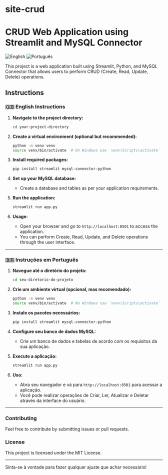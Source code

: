 # site-crud



# CRUD Web Application using Streamlit and MySQL Connector

![English]([https://img.icons8.com/flags/48/000000/english.png](https://upload.wikimedia.org/wikipedia/commons/thumb/8/83/Flag_of_the_United_Kingdom_%283-5%29.svg/255px-Flag_of_the_United_Kingdom_%283-5%29.svg.png)) ![Português]([https://img.icons8.com/flags/48/000000/brazil.png](https://s1.static.brasilescola.uol.com.br/be/conteudo/images/2-bandeira-do-brasil.jpg))

This project is a web application built using Streamlit, Python, and MySQL Connector that allows users to perform CRUD (Create, Read, Update, Delete) operations.

## Instructions

### 🇬🇧 English Instructions

1. **Navigate to the project directory:**

   ```bash
   cd your-project-directory
   ```

2. **Create a virtual environment (optional but recommended):**

   ```bash
   python -m venv venv
   source venv/bin/activate  # On Windows use `venv\Scripts\activate`
   ```

3. **Install required packages:**

   ```bash
   pip install streamlit mysql-connector-python
   ```

4. **Set up your MySQL database:**

   - Create a database and tables as per your application requirements.

5. **Run the application:**

   ```bash
   streamlit run app.py
   ```

6. **Usage:**

   - Open your browser and go to `http://localhost:8501` to access the application.
   - You can perform Create, Read, Update, and Delete operations through the user interface.

---

### 🇧🇷 Instruções em Português

1. **Navegue até o diretório do projeto:**

   ```bash
   cd seu-diretorio-do-projeto
   ```

2. **Crie um ambiente virtual (opcional, mas recomendado):**

   ```bash
   python -m venv venv
   source venv/bin/activate  # No Windows use `venv\Scripts\activate`
   ```

3. **Instale os pacotes necessários:**

   ```bash
   pip install streamlit mysql-connector-python
   ```

4. **Configure seu banco de dados MySQL:**

   - Crie um banco de dados e tabelas de acordo com os requisitos da sua aplicação.

5. **Execute a aplicação:**

   ```bash
   streamlit run app.py
   ```

6. **Uso:**

   - Abra seu navegador e vá para `http://localhost:8501` para acessar a aplicação.
   - Você pode realizar operações de Criar, Ler, Atualizar e Deletar através da interface do usuário.

---

### Contributing

Feel free to contribute by submitting issues or pull requests.

### License

This project is licensed under the MIT License.

---

Sinta-se à vontade para fazer qualquer ajuste que achar necessário!

